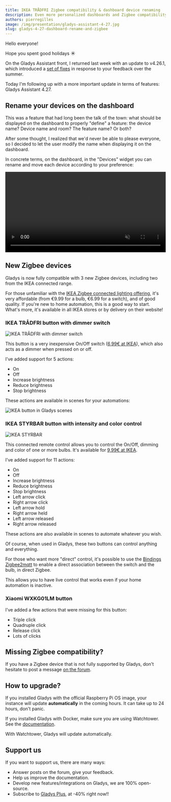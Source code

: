 ```yaml
---
title: IKEA TRÅDFRI Zigbee compatibility & dashboard device renaming
description: Even more personalized dashboards and Zigbee compatibility in Gladys Assistant 4.27
authors: pierregilles
image: /img/presentation/gladys-assistant-4-27.jpg
slug: gladys-4-27-dashboard-rename-and-zigbee
---
```


Hello everyone!

Hope you spent good holidays ☀️

On the Gladys Assistant front, I returned last week with an update to v4.26.1, which introduced a [set of fixes](https://en-community.gladysassistant.com/t/gladys-assistant-v4-26-1-mosquitto-fixed-at-v2-0-15-google-home-graph-improved/118) in response to your feedback over the summer.

Today I'm following up with a more important update in terms of features: Gladys Assistant 4.27.

## Rename your devices on the dashboard

<!--truncate-->

This was a feature that had long been the talk of the town: what should be displayed on the dashboard to properly "define" a feature: the device name? Device name and room? The feature name? Or both?

After some thought, I realized that we'd never be able to please everyone, so I decided to let the user modify the name when displaying it on the dashboard.

In concrete terms, on the dashboard, in the "Devices" widget you can rename and move each device according to your preference:

<div class="videoContainer">
<video width="100%" controls autoplay loop muted>
<source src="https://gladysassistant-assets.b-cdn.net/gladys-4-27/gladys-rename-devices-en.mp4" type="video/mp4" />
  Your browser does not support the video tag.
</video>
</div>

## New Zigbee devices

Gladys is now fully compatible with 3 new Zigbee devices, including two from the IKEA connected range.

For those unfamiliar with the [IKEA Zigbee connected lighting offering](https://www.ikea.com/us/en/cat/eclairage-connecte-36812/), it's very affordable (from €9.99 for a bulb, €6.99 for a switch), and of good quality. If you're new to home automation, this is a good way to start. What's more, it's available in all IKEA stores or by delivery on their website!

### IKEA TRÅDFRI button with dimmer switch

![IKEA TRÅDFRI with dimmer switch](../static/img/articles/en/gladys-4-27/ikea-tradfri-button.jpg)

This button is a very inexpensive On/Off switch ([6,99€ at IKEA](https://www.ikea.com/us/en/p/tradfri-variateur-dintensite-sans-fil-connecte-blanc-70408595/)), which also acts as a dimmer when pressed on or off.

I've added support for 5 actions:

- On
- Off
- Increase brightness
- Reduce brightness
- Stop brightness

These actions are available in scenes for your automations:

![IKEA button in Gladys scenes](../static/img/articles/en/gladys-4-27/scene-ikea-button.jpg)

### IKEA STYRBAR button with intensity and color control

![IKEA STYRBAR](../static/img/articles/en/gladys-4-27/ikea-styrbar-button.jpg)

This connected remote control allows you to control the On/Off, dimming and color of one or more bulbs. It's available for [9,99€ at IKEA](https://www.ikea.com/us/en/p/styrbar-remote-control-smart-white-80488370/).

I've added support for 11 actions:

- On
- Off
- Increase brightness
- Reduce brightness
- Stop brightness
- Left arrow click
- Right arrow click
- Left arrow hold
- Right arrow held
- Left arrow released
- Right arrow released

These actions are also available in scenes to automate whatever you wish.

Of course, when used in Gladys, these two buttons can control anything and everything.

For those who want more "direct" control, it's possible to use the [Bindings Zigbee2mqtt](https://www.zigbee2mqtt.io/guide/usage/binding.html) to enable a direct association between the switch and the bulb, in direct Zigbee.

This allows you to have live control that works even if your home automation is inactive.

### Xiaomi WXKG01LM button

I've added a few actions that were missing for this button:

- Triple click
- Quadruple click
- Release click
- Lots of clicks

## Missing Zigbee compatibility?

If you have a Zigbee device that is not fully supported by Gladys, don't hesitate to post a message [on the forum](https://en-community.gladysassistant.com/).

## How to upgrade?

If you installed Gladys with the official Raspberry Pi OS image, your instance will update **automatically** in the coming hours. It can take up to 24 hours, don't panic.

If you installed Gladys with Docker, make sure you are using Watchtower. See the [documentation](/docs/installation/docker#auto-upgrade-gladys-with-watchtower).

With Watchtower, Gladys will update automatically.

## Support us

If you want to support us, there are many ways:

- Answer posts on the forum, give your feedback.
- Help us improve the documentation.
- Develop new features/integrations on Gladys, we are 100% open-source.
- Subscribe to [Gladys Plus](/plus), at -40% right now!!

